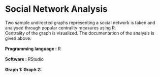 # Social Network Analysis
 Two sample undirected graphs representing a social network is taken and analysed through popular centrality measures using R.</br>
 Centrality of the graph is visualized. The documentation of the analysis is given above.</br></br>
**Programming language :** R</br></br>
**Software :** RStudio</br></br>
**Graph 1:**
**Graph 2:**
